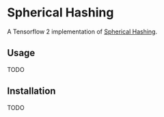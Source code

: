# Spherical Hashing
A Tensorflow 2 implementation of [Spherical Hashing](https://ieeexplore.ieee.org/document/6248024).

## Usage
TODO

## Installation
TODO
